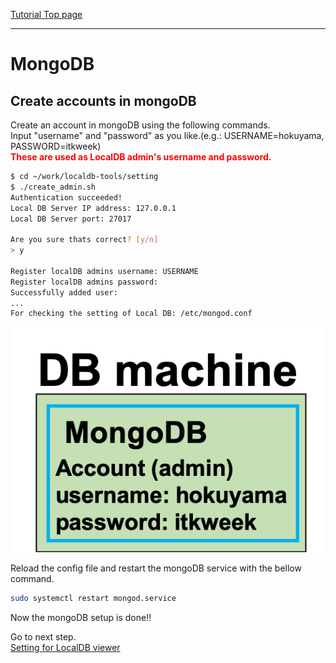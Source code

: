 [Tutorial Top page](flow.md)<br>
<hr>

# MongoDB

## Create accounts in mongoDB
Create an account in mongoDB using the following commands.<br>
Input "username" and "password" as you like.(e.g.: USERNAME=hokuyama, PASSWORD=itkweek)<br>
<span style="color: red; ">**These are used as LocalDB admin's username and password.**</span>

```bash
$ cd ~/work/localdb-tools/setting
$ ./create_admin.sh
Authentication succeeded!
Local DB Server IP address: 127.0.0.1
Local DB Server port: 27017

Are you sure thats correct? [y/n]
> y

Register localDB admins username: USERNAME
Register localDB admins password:
Successfully added user:
...
For checking the setting of Local DB: /etc/mongod.conf
```
![mongo account](../images/qc-flow/database_mongo_account.png)

Reload the config file and restart the mongoDB service with the bellow command.
```bash
sudo systemctl restart mongod.service
```
Now the mongoDB setup is done!!<br>


Go to next step.<br>
[Setting for LocalDB viewer](viewer.md)<br>
